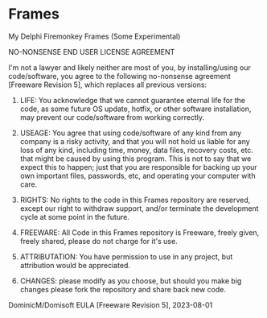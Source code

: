# Frames
My Delphi Firemonkey Frames (Some Experimental)

NO-NONSENSE END USER LICENSE AGREEMENT

I'm not a lawyer and likely neither are most of you, by installing/using our code/software, you agree to the following no-nonsense agreement [Freeware Revision 5], which replaces all previous versions:  

1)	LIFE: You acknowledge that we cannot guarantee eternal life for the code, as some future OS update, hotfix, or other software installation, may prevent our code/software from working correctly. 

2)	USEAGE: You agree that using code/software of any kind from any company is a risky activity, and that you will not hold us liable for any loss of any kind, including time, money,  data files, recovery costs, etc. that might be caused by using this program. This is not to say that we expect this to happen; just that you are responsible for backing up your own important files, passwords, etc, and operating your computer with care. 

3)	RIGHTS: No rights to the code in this Frames repository are reserved, except our right to withdraw support, and/or terminate the development cycle at some point in the future.

4)	FREEWARE: All Code in this Frames repository is Freeware, freely given, freely shared, please do not charge for it's use.

5)	ATTRIBUTATION: You have permission to use in any project, but attribution would be appreciated.

6)  CHANGES: please modify as you choose, but should you make big changes please fork the repository and share back new code.

DominicM/Domisoft
EULA [Freeware Revision 5], 2023-08-01
